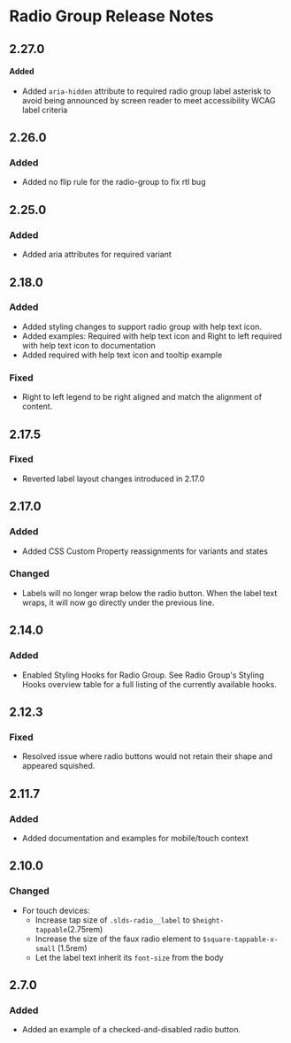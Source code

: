 <!-- Release notes authoring guidelines: http://keepachangelog.com/ -->

# Radio Group Release Notes

<!-- ## [Unreleased] -->
## 2.27.0

#### Added
- Added `aria-hidden` attribute to required radio group label asterisk to avoid being announced by screen reader to meet accessibility WCAG label criteria

## 2.26.0

### Added

- Added no flip rule for the radio-group to fix rtl bug

## 2.25.0

### Added
- Added aria attributes for required variant


## 2.18.0

### Added

- Added styling changes to support radio group with help text icon.
- Added examples: Required with help text icon and Right to left required with help text icon to documentation
- Added required with help text icon and tooltip example

### Fixed

- Right to left legend to be right aligned and match the alignment of content.

## 2.17.5

### Fixed
- Reverted label layout changes introduced in 2.17.0

## 2.17.0

### Added

- Added CSS Custom Property reassignments for variants and states

### Changed

- Labels will no longer wrap below the radio button. When the label text wraps, it will now go directly under the previous line.

## 2.14.0

### Added

- Enabled Styling Hooks for Radio Group. See Radio Group's Styling Hooks overview table for a full listing of the currently available hooks.

## 2.12.3

### Fixed

- Resolved issue where radio buttons would not retain their shape and appeared squished.

## 2.11.7

### Added

- Added documentation and examples for mobile/touch context

## 2.10.0

### Changed

- For touch devices:
  - Increase tap size of `.slds-radio__label` to `$height-tappable`(2.75rem)
  - Increase the size of the faux radio element to `$square-tappable-x-small` (1.5rem)
  - Let the label text inherit its `font-size` from the body

## 2.7.0

### Added

- Added an example of a checked-and-disabled radio button.
